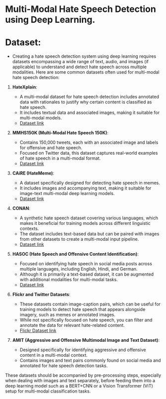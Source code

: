 # Multi-Modal Hate Speech Detection using Deep Learning.

# Dataset:

- Creating a hate speech detection system using deep learning requires datasets encompassing a wide range of text, audio, and images (if applicable) to understand and detect hate speech across multiple modalities. Here are some common datasets often used for multi-modal hate speech detection:

1. **HateXplain**:  
   - A multi-modal dataset for hate speech detection includes annotated data with rationales to justify why certain content is classified as hate speech.
   - It includes textual data and associated images, making it suitable for multi-modal models.
   - [Dataset link](https://github.com/hate-alert/HateXplain)

2. **MMHS150K (Multi-Modal Hate Speech 150K)**:  
   - Contains 150,000 tweets, each with an associated image and labels for offensive and hate speech.
   - Focused on Twitter data, this dataset captures real-world examples of hate speech in a multi-modal format.
   - [Dataset link](https://github.com/FirojIslam/Multimodal-Hate-Speech)

3. **CAiRE (HateMeme)**:  
   - A dataset specifically designed for detecting hate speech in memes.
   - It includes images and accompanying text, making it suitable for image-text multi-modal deep learning models.
   - [Dataset link](https://ai.facebook.com/datasets/hateful-memes/)

4. **CONAN**:  
   - A synthetic hate speech dataset covering various languages, which makes it beneficial for training models across different linguistic contexts.
   - The dataset includes text-based data but can be paired with images from other datasets to create a multi-modal input pipeline.
   - [Dataset link](https://github.com/uds-lsv/conan)

5. **HASOC (Hate Speech and Offensive Content Identification)**:  
   - Focused on identifying hate speech in social media posts across multiple languages, including English, Hindi, and German.
   - Although it is primarily a text-based dataset, it can be augmented with additional modalities for multi-modal tasks.
   - [Dataset link](https://hasocfire.github.io/hasoc/2020/dataset.html)

6. **Flickr and Twitter Datasets**:  
   - These datasets contain image-caption pairs, which can be useful for training models to detect hate speech that appears alongside imagery, such as memes or annotated images.
   - While not specifically focused on hate speech, you can filter and annotate the data for relevant hate-related content.
   - [Flickr Dataset link](https://www.kaggle.com/datasets/hsankesara/flickr-image-dataset)

7. **AMIT (Aggressive and Offensive Multimodal Image and Text Dataset)**:  
   - Designed specifically for identifying aggressive and offensive content in a multi-modal context.
   - Contains images and text pairs commonly found on social media and annotated for hate speech detection tasks.

These datasets should be accompanied by pre-processing steps, especially when dealing with images and text separately, before feeding them into a deep learning model such as a BERT+CNN or a Vision Transformer (ViT) setup for multi-modal classification tasks.

